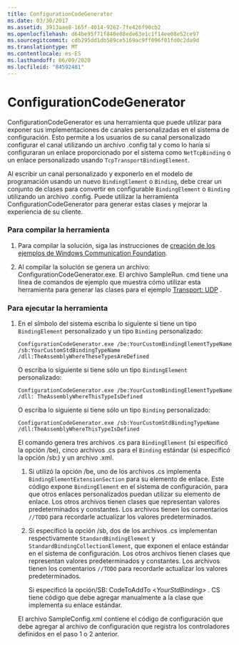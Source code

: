 ```yaml
---
title: ConfigurationCodeGenerator
ms.date: 03/30/2017
ms.assetid: 3913aae8-165f-4014-9262-7fe426f90cb2
ms.openlocfilehash: d64be95f71f840e08ede63e1c1f14ee08e52ce97
ms.sourcegitcommit: cdb295dd1db589ce5169ac9ff096f01fd0c2da9d
ms.translationtype: MT
ms.contentlocale: es-ES
ms.lasthandoff: 06/09/2020
ms.locfileid: "84592481"
---
```

# <a name="configurationcodegenerator"></a>ConfigurationCodeGenerator
ConfigurationCodeGenerator es una herramienta que puede utilizar para exponer sus implementaciones de canales personalizadas en el sistema de configuración. Esto permite a los usuarios de su canal personalizado configurar el canal utilizando un archivo .config tal y como lo haría si configuraran un enlace proporcionado por el sistema como `NetTcpBinding` o un enlace personalizado usando `TcpTransportBindingElement`.  
  
 Al escribir un canal personalizado y exponerlo en el modelo de programación usando un nuevo `BindingElement` o `Binding`, debe crear un conjunto de clases para convertir en configurable `BindingElement` o `Binding` utilizando un archivo .config. Puede utilizar la herramienta ConfigurationCodeGenerator para generar estas clases y mejorar la experiencia de su cliente.  
  
### <a name="to-build-the-tool"></a>Para compilar la herramienta  
  
1. Para compilar la solución, siga las instrucciones de [creación de los ejemplos de Windows Communication Foundation](building-the-samples.md).  
  
2. Al compilar la solución se genera un archivo: ConfigurationCodeGenerator.exe. El archivo SampleRun. cmd tiene una línea de comandos de ejemplo que muestra cómo utilizar esta herramienta para generar las clases para el ejemplo [Transport: UDP](transport-udp.md) .  
  
### <a name="to-run-the-tool"></a>Para ejecutar la herramienta  
  
1. En el símbolo del sistema escriba lo siguiente si tiene un tipo `BindingElement` personalizado y un tipo `Binding` personalizado:  
  
    ```console  
    ConfigurationCodeGenerator.exe /be:YourCustomBindingElementTypeName /sb:YourCustomStdBindingTypeName /dll:TheAssemblyWhereTheseTypesAreDefined  
    ```  
  
     O escriba lo siguiente si tiene sólo un tipo `BindingElement` personalizado:  
  
    ```console  
    ConfigurationCodeGenerator.exe /be:YourCustomBindingElementTypeName /dll: TheAssemblyWhereThisTypeIsDefined  
    ```  
  
     O escriba lo siguiente si tiene sólo un tipo `Binding` personalizado:  
  
    ```console  
    ConfigurationCodeGenerator.exe /sb:YourCustomStdBindingTypeName /dll:TheAssemblyWhereThisTypeIsDefined  
    ```  
  
     El comando genera tres archivos .cs para `BindingElement` (si especificó la opción /be), cinco archivos .cs para el `Binding` estándar (si especificó la opción /sb:) y un archivo .xml.  
  
    1. Si utilizó la opción /be, uno de los archivos .cs implementa `BindingElementExtensionSection` para su elemento de enlace. Este código expone `BindingElement` en el sistema de configuración, para que otros enlaces personalizados puedan utilizar su elemento de enlace. Los otros archivos tienen clases que representan valores predeterminados y constantes. Los archivos tienen los comentarios `//TODO` para recordarle actualizar los valores predeterminados.  
  
    2. Si especificó la opción /sb, dos de los archivos .cs implementan respectivamente `StandardBindingElement` y `StandardBindingCollectionElement`, que exponen el enlace estándar en el sistema de configuración. Los otros archivos tienen clases que representan valores predeterminados y constantes. Los archivos tienen los comentarios `//TODO` para recordarle actualizar los valores predeterminados.  
  
         Si especificó la opción/SB: CodeToAddTo \<*YourStdBinding*> . CS tiene código que debe agregar manualmente a la clase que implementa su enlace estándar.  
  
     El archivo SampleConfig.xml contiene el código de configuración que debe agregar al archivo de configuración que registra los controladores definidos en el paso 1 o 2 anterior.  
